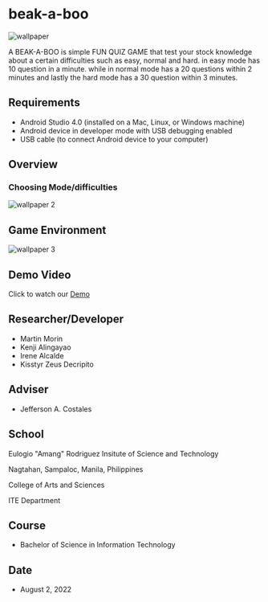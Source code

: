 # beak-a-boo

![wallpaper](https://user-images.githubusercontent.com/110411640/182340183-c533c19e-b302-4465-973a-826243b417cc.png)

A BEAK-A-BOO is simple FUN QUIZ GAME that test your stock knowledge about a certain difficulties such as easy, normal and hard. in easy mode has 10 question in a  minute. while in normal mode has a 20 questions within 2 minutes and lastly the hard mode has a 30 question within 3 minutes.

## Requirements

* Android Studio 4.0 (installed on a Mac, Linux, or Windows machine)
* Android device in developer mode with USB debugging enabled
* USB cable (to connect Android device to your computer)

## Overview

### Choosing Mode/difficulties
![wallpaper 2](https://user-images.githubusercontent.com/110411640/182341373-ef8ff82b-4133-40d7-a70e-117283db7391.png)

## Game Environment

![wallpaper 3](https://user-images.githubusercontent.com/110411640/182341726-a84370fe-e63d-4243-954a-c15971789a7a.png)

## Demo Video

Click to watch our [Demo](https://youtu.be/8USf1HyQkTw)

## Researcher/Developer

- Martin Morin
- Kenji Alingayao
- Irene Alcalde
- Kisstyr Zeus Decripito

## Adviser

* Jefferson A. Costales

## School

Eulogio "Amang" Rodriguez Insitute of Science and Technology

Nagtahan, Sampaloc, Manila, Philippines

College of Arts and Sciences

ITE Department

## Course

* Bachelor of Science in Information Technology

## Date

* August 2, 2022
